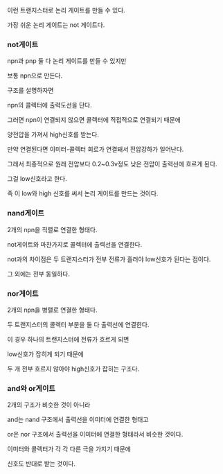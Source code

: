 이런 트랜지스터로 논리 게이트를 만들 수 있다.

가장 쉬운 논리 게이트는 not 게이트다.

### not게이트

npn과 pnp 둘 다 논리 게이트를 만들 수 있지만 

보통 npn으로 만든다.

구조를 설명하자면 

npn의 콜렉터에 출력도선을 단다.

그러면 npn이 연결되지 않으면 콜렉터에 직접적으로 연결되기 때문에

양전압을 가져서 high신호를 받는다.

만약 연결된다면 이미터-콜렉터 회로가 연결돼서 전압강하가 일어난다.

그래서 최종적으로 원래 전압보다 0.2~0.3v정도 낮은 전압이 출력선에 흐르게 된다.

그걸 low신호라고 한다.

즉 이 low와 high 신호를 써서 논리 게이트를 만드는 것이다.

### nand게이트

2개의 npn을 직렬로 연결한 형태다.

not게이트와 마찬가지로 콜렉터에 출력선을 연결한다.

not과의 차이점은 두 트랜지스터가 전부 전류가 흘러야 low신호가 된다는 점이다.

그 외에는 전부 동일하다.

### nor게이트

2개의 npn을 병렬로 연결한 형태다.

두 트랜지스터의 콜렉터  부분을 둘 다 출력선에 연결한다.

이 경우 하나의 트랜지스터에 전류가 흐르게 되면

low신호가 잡히게 되기 때문에

두 개 전부 흐르지 않아야 high신호가 잡히는 구조다.

### and와 or게이트

2개의 구조가 비슷한 것이 아니라

and는 nand 구조에서 출력선을 이미터에 연결한 형태고

or은 nor 구조에서 출력선을 이미터에 연결한 형태라서 비슷한 것이다.

이미터와 콜렉터가 각 각 다른 극을 가지기 때문에 

신호도 반대로 받는 것이다.

